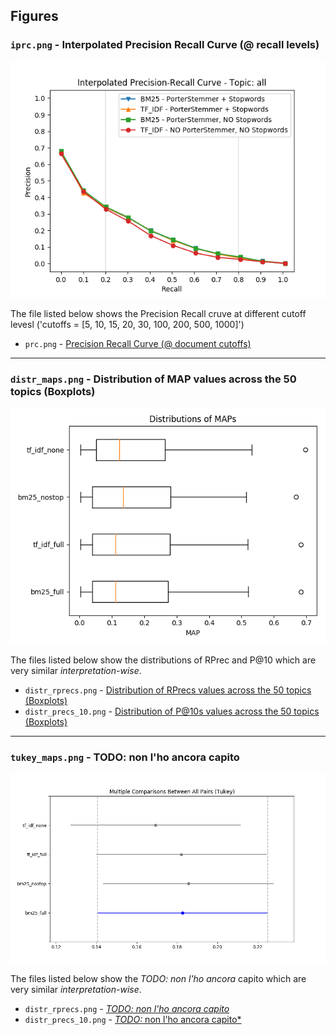 ## Figures

### `iprc.png` - Interpolated Precision Recall Curve (@ recall levels)
![iprc.png](../figures/iprc.png)

The file listed below shows the Precision Recall cruve at different cutoff levesl ('cutoffs = [5, 10, 15, 20, 30, 100, 200, 500, 1000]')
- `prc.png` - [Precision Recall Curve (@ document cutoffs)](../figures/prc.png)
___

### `distr_maps.png` - Distribution of MAP values across the 50 topics (Boxplots)
![prc.png](../figures/distr_maps.png)


The files listed below show the distributions of RPrec and P@10 which are very similar _interpretation-wise_.
- `distr_rprecs.png` - [Distribution of RPrecs values across the 50 topics (Boxplots)](../figures/distr_rprecs.png)
- `distr_precs_10.png` - [Distribution of P@10s values across the 50 topics (Boxplots)](../figures/distr_precs_10.png)
___

### `tukey_maps.png` - TODO: non l'ho ancora capito
![prc.png](../figures/tukey_maps.png)


The files listed below show the *TODO: non l'ho ancora* capito which are very similar _interpretation-wise_.
- `distr_rprecs.png` - [*TODO: non l'ho ancora capito*](../figures/tukey_rprecs.png)
- `distr_precs_10.png` - [*TODO:* non l'ho ancora capito*](../figures/tukey_precs_10.png)
